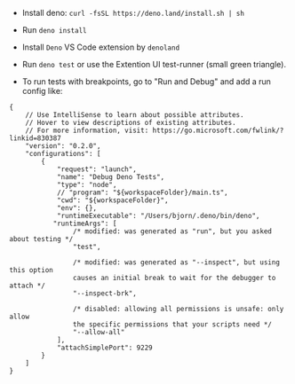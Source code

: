 - Install deno:
```curl -fsSL https://deno.land/install.sh | sh```

- Run `deno install`

- Install `Deno` VS Code extension by `denoland`

- Run ```deno test``` or use the Extention UI test-runner (small green triangle).


- To run tests with breakpoints, go to "Run and Debug" and add a run config like:
```
{
    // Use IntelliSense to learn about possible attributes.
    // Hover to view descriptions of existing attributes.
    // For more information, visit: https://go.microsoft.com/fwlink/?linkid=830387
    "version": "0.2.0",
    "configurations": [
        {
            "request": "launch",
            "name": "Debug Deno Tests",
            "type": "node",
            // "program": "${workspaceFolder}/main.ts",
            "cwd": "${workspaceFolder}",
            "env": {},
            "runtimeExecutable": "/Users/bjorn/.deno/bin/deno",
           "runtimeArgs": [
                /* modified: was generated as "run", but you asked about testing */
                "test",

                /* modified: was generated as "--inspect", but using this option
                causes an initial break to wait for the debugger to attach */
                "--inspect-brk",

                /* disabled: allowing all permissions is unsafe: only allow
                the specific permissions that your scripts need */
                "--allow-all"
            ],
            "attachSimplePort": 9229
        }
    ]
}
```